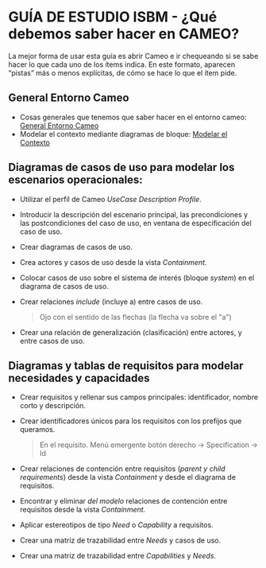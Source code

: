 # GUÍA DE ESTUDIO ISBM - ¿Qué debemos saber hacer en CAMEO?

La mejor forma de usar esta guía es abrir Cameo e ir chequeando si se sabe hacer
lo que cada uno de los ítems indica. En este formato, aparecen “pistas” más o
menos explícitas, de cómo se hace lo que el ítem pide.

## General Entorno Cameo

*   Cosas generales que tenemos que saber hacer en el entorno cameo: [General Entorno Cameo](https://github.com/lmtanco/isbm-guia-de-estudio-cameo/blob/main/general-entorno-cameo.md)
*   Modelar el contexto mediante diagramas de bloque: [Modelar el Contexto](https://github.com/lmtanco/isbm-guia-de-estudio-cameo/blob/main/modelo-contexto.md)

## Diagramas de casos de uso para modelar los escenarios operacionales:

*   Utilizar el perfil de Cameo *UseCase Description Profile*.
*   Introducir la descripción del escenario principal, las precondiciones y las
    postcondiciones del caso de uso, en ventana de especificación del caso de
    uso.
*   Crear diagramas de casos de uso.
*   Crea actores y casos de uso desde la vista *Containment.*
*   Colocar casos de uso sobre el sistema de interés (bloque *system*) en el
    diagrama de casos de uso.
*   Crear relaciones *include* (incluye a) entre casos de uso.
    > Ojo con el sentido de las flechas (la flecha va sobre el "a")

*   Crear una relación de generalización (clasificación) entre actores, y entre
    casos de uso.

## Diagramas y tablas de requisitos para modelar necesidades y capacidades

*   Crear requisitos y rellenar sus campos principales: identificador, nombre
    corto y descripción.
    
*   Crear identificadores únicos para los requisitos con los prefijos que queramos. 
    > En el requisito. Menú emergente botón derecho \-\> Specification \-\> Id  
         
*   Crear relaciones de contención entre requisitos (*parent y child
    requirements*) desde la vista *Containment* y desde el diagrama de
    requisitos.
    
*   Encontrar y eliminar *del modelo* relaciones de contención entre requisitos
    desde la vista *Containment.*
    
*   Aplicar estereotipos de tipo *Need* o *Capability* a requisitos.

*   Crear una matriz de trazabilidad entre *Needs* y casos de uso.

*   Crear una matriz de trazabilidad entre *Capabilities* y *Needs*.
